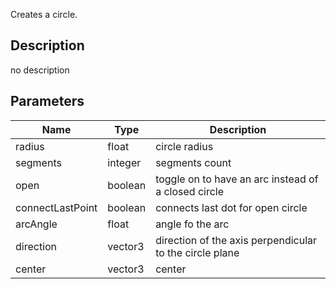 Creates a circle.



## Description
no description
## Parameters

<table>
<thead>
	<tr>
		<th>Name</th>
		<th>Type</th>
		<th>Description</th>
	</tr>
</thead>
<tr>
	<td>radius</td>
	<td><div class='bg-yellow-800 px-2 py-px text-white rounded-sm'>float</div></td>
	<td>circle radius</td>
</tr>
<tr>
	<td>segments</td>
	<td><div class='bg-orange-800 px-2 py-px text-white rounded-sm'>integer</div></td>
	<td>segments count</td>
</tr>
<tr>
	<td>open</td>
	<td><div class='bg-emerald-800 px-2 py-px text-white rounded-sm'>boolean</div></td>
	<td>toggle on to have an arc instead of a closed circle</td>
</tr>
<tr>
	<td>connectLastPoint</td>
	<td><div class='bg-emerald-800 px-2 py-px text-white rounded-sm'>boolean</div></td>
	<td>connects last dot for open circle</td>
</tr>
<tr>
	<td>arcAngle</td>
	<td><div class='bg-yellow-800 px-2 py-px text-white rounded-sm'>float</div></td>
	<td>angle fo the arc</td>
</tr>
<tr>
	<td>direction</td>
	<td><div class='bg-blue-800 px-2 py-px text-white rounded-sm'>vector3</div></td>
	<td>direction of the axis perpendicular to the circle plane</td>
</tr>
<tr>
	<td>center</td>
	<td><div class='bg-blue-800 px-2 py-px text-white rounded-sm'>vector3</div></td>
	<td>center</td>
</tr>
</table>